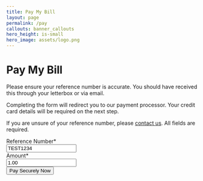 ```yaml
---
title: Pay My Bill
layout: page
permalink: /pay
callouts: banner_callouts
hero_height: is-small
hero_image: assets/logo.png
---
```


<script src="https://js.stripe.com/v3/"></script>
  <script>
    var stripe = Stripe('pk_test_zsqO0109pjL4EViIOfIi7UkR');
</script>

# Pay My Bill

Please ensure your reference number is accurate. You should have received this through your letterbox or via email.

Completing the form will redirect you to our payment processor. Your credit card details will be required on the next step.

If you are unsure of your reference number, please [contact us](contact-us). All fields are required.


<div class="field">
  <label class="label">Reference Number*</label>
  <div class="control">
    <input id="referenceNo" class="input" type="text" required value="TEST1234">
  </div>
</div>

<div class="field">
  <label class="label">Amount*</label>
  <div class="control">
    <input id="amount" class="input" type="number" required value="1.00">
  </div>
</div>

<div class="field">
  <div class="control">
    <button id="submit" class="button is-link">Pay Securely Now</button>
  </div>
</div>

<script>
document.getElementById('submit').addEventListener('click', function(event) {
  
  // Set Session ID
  var sessionID = "";

  var xmlHttp = new XMLHttpRequest();
    var reference = document.getElementById('referenceNo').value;
    var amount = document.getElementById('amount').value;

    xmlHttp.onreadystatechange = function() {
        if (xmlHttp.readyState == XMLHttpRequest.DONE && xmlHttp.status == 200)
            sessionID = xmlHttp.responseText;
    }
    xmlHttp.open("POST", "https://cjh02f4cue.execute-api.eu-west-1.amazonaws.com/default/wcnePaymentForm", false); // true for asynchronous
    xmlHttp.send(JSON.stringify({ "reference": reference, "amount": amount }));
  
  // Now go to checkout.
  stripe.redirectToCheckout({
    sessionId: sessionID
  }).then(function (result) {
  console.log(result.error.message);
  });
});
</script>
